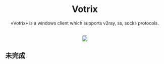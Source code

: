 <div align="center">
  <h1>Votrix</h1>
</div>
<p align="center">
  «Votrix» is a windows client which supports v2ray, ss, socks protocols.
<br>
<br>
  <a href="https://github.com/yaronzz/votrix/blob/master/LICENSE">
    <img src="https://img.shields.io/github/license/yaronzz/votrix.svg?style=flat-square" alt="">
  </a>
  <a href="https://github.com/yaronzz/votrix/releases">
    <img src="https://img.shields.io/github/v/release/yaronzz/votrix.svg?style=flat-square" alt="">
  </a>
  <a href="https://www.python.org/">
    <img src="https://img.shields.io/github/issues/yaronzz/votrix.svg?style=flat-square" alt="">
  </a>
  <a href="https://github.com/yaronzz/votrix">
    <img src="https://img.shields.io/github/downloads/yaronzz/votrix/total?label=votrix%20download" alt="">
  </a>
<br>
  <img src="https://cdn.jsdelivr.net/gh/yaronzz/CDN@latest/blog/votrix.png">
</p>




## 未完成